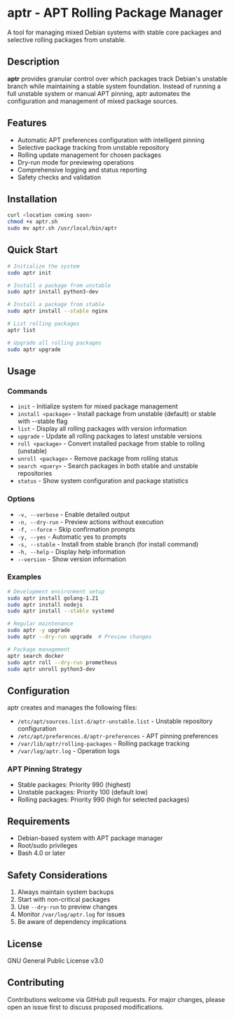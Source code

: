 # aptr - APT Rolling Package Manager

A tool for managing mixed Debian systems with stable core packages and selective rolling packages from unstable.

## Description

**aptr** provides granular control over which packages track Debian's unstable branch while maintaining a stable system foundation. Instead of running a full unstable system or manual APT pinning, aptr automates the configuration and management of mixed package sources.

## Features

- Automatic APT preferences configuration with intelligent pinning
- Selective package tracking from unstable repository
- Rolling update management for chosen packages
- Dry-run mode for previewing operations
- Comprehensive logging and status reporting
- Safety checks and validation

## Installation

```bash
curl <location coming soon>
chmod +x aptr.sh
sudo mv aptr.sh /usr/local/bin/aptr
```

## Quick Start

```bash
# Initialize the system
sudo aptr init

# Install a package from unstable
sudo aptr install python3-dev

# Install a package from stable
sudo aptr install --stable nginx

# List rolling packages
aptr list

# Upgrade all rolling packages
sudo aptr upgrade
```

## Usage

### Commands

- `init` - Initialize system for mixed package management
- `install <package>` - Install package from unstable (default) or stable with --stable flag
- `list` - Display all rolling packages with version information
- `upgrade` - Update all rolling packages to latest unstable versions
- `roll <package>` - Convert installed package from stable to rolling (unstable)
- `unroll <package>` - Remove package from rolling status
- `search <query>` - Search packages in both stable and unstable repositories
- `status` - Show system configuration and package statistics

### Options

- `-v, --verbose` - Enable detailed output
- `-n, --dry-run` - Preview actions without execution
- `-f, --force` - Skip confirmation prompts
- `-y, --yes` - Automatic yes to prompts
- `-s, --stable` - Install from stable branch (for install command)
- `-h, --help` - Display help information
- `--version` - Show version information

### Examples

```bash
# Development environment setup
sudo aptr install golang-1.21
sudo aptr install nodejs
sudo aptr install --stable systemd

# Regular maintenance
sudo aptr -y upgrade
sudo aptr --dry-run upgrade  # Preview changes

# Package management
aptr search docker
sudo aptr roll --dry-run prometheus
sudo aptr unroll python3-dev
```

## Configuration

aptr creates and manages the following files:

- `/etc/apt/sources.list.d/aptr-unstable.list` - Unstable repository configuration
- `/etc/apt/preferences.d/aptr-preferences` - APT pinning preferences
- `/var/lib/aptr/rolling-packages` - Rolling package tracking
- `/var/log/aptr.log` - Operation logs

### APT Pinning Strategy

- Stable packages: Priority 990 (highest)
- Unstable packages: Priority 100 (default low)
- Rolling packages: Priority 990 (high for selected packages)

## Requirements

- Debian-based system with APT package manager
- Root/sudo privileges
- Bash 4.0 or later

## Safety Considerations

1. Always maintain system backups
2. Start with non-critical packages
3. Use `--dry-run` to preview changes
4. Monitor `/var/log/aptr.log` for issues
5. Be aware of dependency implications

## License

GNU General Public License v3.0

## Contributing

Contributions welcome via GitHub pull requests. For major changes, please open an issue first to discuss proposed modifications.
